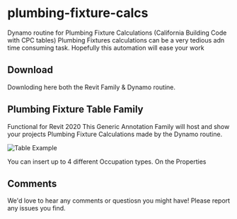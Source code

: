 # plumbing-fixture-calcs
Dynamo routine for Plumbing Fixture Calculations (California Building Code with CPC tables)
Plumbing Fixtures calculations can be a very tedious adn time consuming task. Hopefully this automation will ease your work

## Download
Downloding here both the Revit Family & Dynamo routine.

## Plumbing Fixture Table Family
Functional for Revit 2020
This Generic Annotation Family will host and show your projects Plumbing Fixture Calculations made by the Dynamo routine.

![Table Example](C:\Users\Usuario\Documents\GitHub\plumbing-fixture-calcs\media)

You can insert up to 4 different Occupation types. 
On the Properties 

## Comments
We'd love to hear any comments or questiosn you might have! Please report any issues you find.
